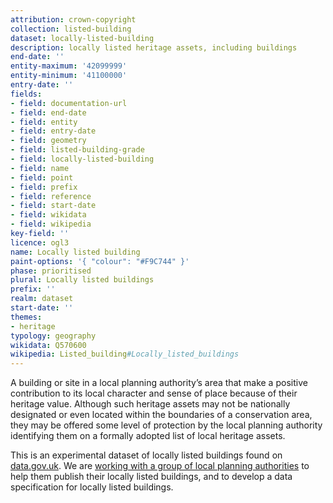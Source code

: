 ```yaml
---
attribution: crown-copyright
collection: listed-building
dataset: locally-listed-building
description: locally listed heritage assets, including buildings
end-date: ''
entity-maximum: '42099999'
entity-minimum: '41100000'
entry-date: ''
fields:
- field: documentation-url
- field: end-date
- field: entity
- field: entry-date
- field: geometry
- field: listed-building-grade
- field: locally-listed-building
- field: name
- field: point
- field: prefix
- field: reference
- field: start-date
- field: wikidata
- field: wikipedia
key-field: ''
licence: ogl3
name: Locally listed building
paint-options: '{ "colour": "#F9C744" }'
phase: prioritised
plural: Locally listed buildings
prefix: ''
realm: dataset
start-date: ''
themes:
- heritage
typology: geography
wikidata: Q570600
wikipedia: Listed_building#Locally_listed_buildings
---
```


A building or site in a local planning authority’s area that make a positive contribution to its local character and sense of place because of their heritage value. Although such heritage assets may not be nationally designated or even located within the boundaries of a conservation area, they may be offered some level of protection by the local planning authority identifying them on a formally adopted list of local heritage assets.

This is an experimental dataset of locally listed buildings found on [data.gov.uk](https://www.data.gov.uk/search?q=locally+listed+buildings).
We are [working with a group of local planning authorities](/about/) to help them publish their locally listed buildings, and to develop a data specification for locally listed buildings.
